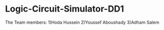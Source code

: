 # Logic-Circuit-Simulator-DD1
The Team members: 
  1)Hoda Hussein 
  2)Youssef Aboushady
  3)Adham Salem
